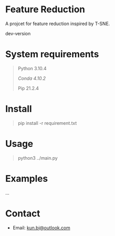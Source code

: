 # Feature Reduction

A projcet for feature reduction inspired by T-SNE.

dev-version

# System requirements

> Python 3.10.4
>
> *Conda 4.10.2*
>
> Pip 21.2.4

# Install

> pip install -r requirement.txt

# Usage 
> python3 ../main.py 


# Examples
...


# Contact 
- Email: kun.bj@outlook.com
> 